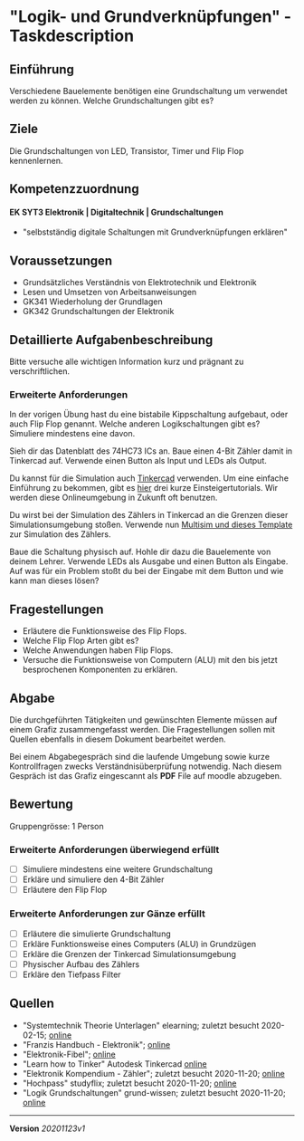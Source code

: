 # "Logik- und Grundverknüpfungen" - Taskdescription

## Einführung
Verschiedene Bauelemente benötigen eine Grundschaltung um verwendet werden zu können. Welche Grundschaltungen gibt es?

## Ziele
Die Grundschaltungen von LED, Transistor, Timer und Flip Flop kennenlernen.

## Kompetenzzuordnung
#### EK SYT3 Elektronik | Digitaltechnik | Grundschaltungen
* "selbstständig digitale Schaltungen mit Grundverknüpfungen erklären"


## Voraussetzungen
* Grundsätzliches Verständnis von Elektrotechnik und Elektronik
* Lesen und Umsetzen von Arbeitsanweisungen
* GK341 Wiederholung der Grundlagen
* GK342 Grundschaltungen der Elektronik


## Detaillierte Aufgabenbeschreibung
Bitte versuche alle wichtigen Information kurz und prägnant zu verschriftlichen.

### Erweiterte Anforderungen
In der vorigen Übung hast du eine bistabile Kippschaltung aufgebaut, oder auch Flip Flop genannt. Welche anderen Logikschaltungen gibt es? Simuliere mindestens eine davon.

Sieh dir das Datenblatt des 74HC73 ICs an. Baue einen 4-Bit Zähler damit in Tinkercad auf. Verwende einen Button als Input und LEDs als Output.

Du kannst für die Simulation auch [Tinkercad](https://www.tinkercad.com/) verwenden. Um eine einfache Einführung zu bekommen, gibt es [hier](https://www.tinkercad.com/learn/circuits/lessons) drei kurze Einsteigertutorials. Wir werden diese Onlineumgebung in Zukunft oft benutzen.

Du wirst bei der Simulation des Zählers in Tinkercad an die Grenzen dieser Simulationsumgebung stoßen. Verwende nun [Multisim und dieses Template](https://www.multisim.com/content/LSnH4ZMw9qbmrQ3qXHaVnT/4-bit-digital-counter/open/) zur Simulation des Zählers. 

Baue die Schaltung physisch auf. Hohle dir dazu die Bauelemente von deinem Lehrer. Verwende LEDs als Ausgabe und einen Button als Eingabe. Auf was für ein Problem stoßt du bei der Eingabe mit dem Button und wie kann man dieses lösen?


## Fragestellungen
* Erläutere die Funktionsweise des Flip Flops.
* Welche Flip Flop Arten gibt es?
* Welche Anwendungen haben Flip Flops.
* Versuche die Funktionsweise von Computern (ALU) mit den bis jetzt besprochenen Komponenten zu erklären.

## Abgabe
Die durchgeführten Tätigkeiten und gewünschten Elemente müssen auf einem Grafiz zusammengefasst werden. Die Fragestellungen sollen mit Quellen ebenfalls in diesem Dokument bearbeitet werden.

Bei einem Abgabegespräch sind die laufende Umgebung sowie kurze Kontrollfragen zwecks Verständnisüberprüfung notwendig. Nach diesem Gespräch ist das Grafiz eingescannt als **PDF** File auf moodle abzugeben.

## Bewertung

Gruppengrösse: 1 Person

### Erweiterte Anforderungen **überwiegend erfüllt**
- [ ] Simuliere mindestens eine weitere Grundschaltung
- [ ] Erkläre und simuliere den 4-Bit Zähler
- [ ] Erläutere den Flip Flop

### Erweiterte Anforderungen **zur Gänze erfüllt**
- [ ] Erläutere die simulierte Grundschaltung
- [ ] Erkläre Funktionsweise eines Computers (ALU) in Grundzügen
- [ ] Erkläre die Grenzen der Tinkercad Simulationsumgebung
- [ ] Physischer Aufbau des Zählers
- [ ] Erkläre den Tiefpass Filter

## Quellen
* "Systemtechnik Theorie Unterlagen" elearning; zuletzt besucht 2020-02-15; [online](https://elearning.tgm.ac.at/course/view.php?id=199#section-2)
* "Franzis Handbuch - Elektronik"; [online](https://elearning.tgm.ac.at/mod/resource/view.php?id=3513)
* "Elektronik-Fibel"; [online](https://elearning.tgm.ac.at/mod/resource/view.php?id=3512)
* "Learn how to Tinker" Autodesk Tinkercad [online](https://www.tinkercad.com/learn/circuits/lessons)
* "Elektronik Kompendium - Zähler"; zuletzt besucht 2020-11-20; [online](https://www.elektronik-kompendium.de/sites/dig/0210222.htm)
* "Hochpass" studyflix; zuletzt besucht 2020-11-20; [online](https://studyflix.de/elektrotechnik/hochpass-1775)
* "Logik Grundschaltungen" grund-wissen; zuletzt besucht 2020-11-20; [online](https://www.grund-wissen.de/elektronik/schaltungen/logik-grundschaltungen.html)
  

---

**Version**  *20201123v1*